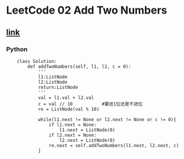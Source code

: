 # LeetCode 02 Add Two Numbers
## [link](https://leetcode.com/problems/add-two-numbers/)


### Python
```
	class Solution:
		def addTwoNumbers(self, l1, l2, c = 0):
			'''
			l1:ListNode
			l2:ListNode
			return:ListNode
			'''
			val = l1.val + l2.val
			c = val // 10           #要进1位还是不进位
			re = ListNode(val % 10)
			
			while(l1.next != None or l2.next != None or c != 0){
				if l1.next = None:
					l1.next = ListNode(0)
				if l2.next = None:
					l2.next = ListNode(0)
				re.next = self.addTwoNumbers(l1.next, l2.next, c)
			}
```
